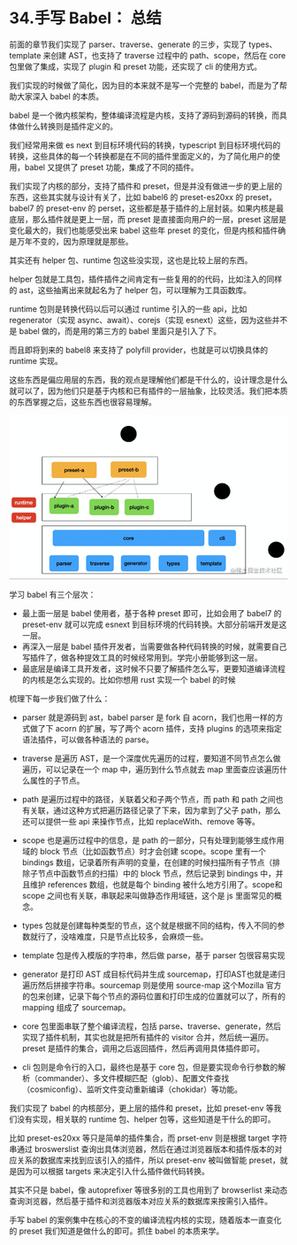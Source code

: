 # 34.手写 Babel： 总结

前面的章节我们实现了 parser、traverse、generate 的三步，实现了 types、template 来创建 AST，也支持了 traverse 过程中的 path、scope，然后在 core 包里做了集成，实现了 plugin 和 preset 功能，还实现了 cli 的使用方式。

我们实现的时候做了简化，因为目的本来就不是写一个完整的 babel，而是为了帮助大家深入 babel 的本质。

babel 是一个微内核架构，整体编译流程是内核，支持了源码到源码的转换，而具体做什么转换则是插件定义的。

我们经常用来做 es next 到目标环境代码的转换，typescript 到目标环境代码的转换，这些具体的每一个转换都是在不同的插件里面定义的，为了简化用户的使用，babel 又提供了 preset 功能，集成了不同的插件。

我们实现了内核的部分，支持了插件和 preset，但是并没有做进一步的更上层的东西，这些其实就与设计有关了，比如 babel6 的 preset-es20xx 的 preset， babel7 的 preset-env 的 perset，这些都是基于插件的上层封装。如果内核是最底层，那么插件就是更上一层，而 preset 是直接面向用户的一层，preset 这层是变化最大的，我们也能感受出来 babel 这些年 preset 的变化，但是内核和插件确是万年不变的，因为原理就是那些。

其实还有 helper 包、runtime 包这些没实现，这也是比较上层的东西。

helper 包就是工具包，插件插件之间肯定有一些复用的的代码，比如注入的同样的 ast，这些抽离出来就起名为了 helper 包，可以理解为工具函数库。

runtime 包则是转换代码以后可以通过 runtime 引入的一些 api，比如 regenerator（实现 async、await）、corejs（实现 esnext）这些，因为这些并不是 babel 做的，而是用的第三方的 babel 里面只是引入了下。

而且即将到来的 babel8 来支持了 polyfill provider，也就是可以切换具体的 runtime 实现。

这些东西是偏应用层的东西，我的观点是理解他们都是干什么的，设计理念是什么就可以了，因为他们只是基于内核和已有插件的一层抽象，比较灵活。我们把本质的东西掌握之后，这些东西也很容易理解。

![](./images/48dc3a3b2b34d2718f1de5a6e5c10f04.png )

学习 babel 有三个层次：

- 最上面一层是 babel 使用者，基于各种 preset 即可，比如会用了 babel7 的 preset-env 就可以完成 esnext 到目标环境的代码转换。大部分前端开发是这一层。
- 再深入一层是 babel 插件开发者，当需要做各种代码转换的时候，就需要自己写插件了，做各种提效工具的时候经常用到。学完小册能够到这一层。
- 最底层是编译工具开发者，这时候不只要了解插件怎么写，更要知道编译流程的内核是怎么实现的。比如你想用 rust 实现一个 babel 的时候

梳理下每一步我们做了什么：

- parser 就是源码到 ast，babel parser 是 fork 自 acorn，我们也用一样的方式做了下 acorn 的扩展，写了两个 acorn 插件，支持 plugins 的选项来指定语法插件，可以做各种语法的 parse。

- traverse 是遍历 AST，是一个深度优先遍历的过程，要知道不同节点怎么做遍历，可以记录在一个 map 中，遍历到什么节点就去 map 里面查应该遍历什么属性的子节点。

- path 是遍历过程中的路径，关联着父和子两个节点，而 path 和 path 之间也有关联，通过这种方式把遍历路径记录了下来，因为拿到了父子 path，那么还可以提供一些 api 来操作节点，比如 replaceWith、remove 等等。

- scope 也是遍历过程中的信息，是 path 的一部分，只有处理到能够生成作用域的 block 节点（比如函数节点）时才会创建 scope。scope 里有一个 bindings 数组，记录着所有声明的变量，在创建的时候扫描所有子节点（排除子节点中函数节点的扫描）中的 block 节点，然后记录到 bindings 中，并且维护 references 数组，也就是每个 binding 被什么地方引用了。scope和 scope 之间也有关联，串联起来叫做静态作用域链，这个是 js 里面常见的概念。

- types 包就是创建每种类型的节点，这个就是根据不同的结构，传入不同的参数就行了，没啥难度，只是节点比较多，会麻烦一些。

- template 包是传入模版的字符串，然后做 parse，基于 parser 包很容易实现

- generator 是打印 AST 成目标代码并生成 sourcemap，打印AST也就是递归遍历然后拼接字符串。sourcemap 则是使用 source-map 这个Mozilla 官方的包来创建，记录下每个节点的源码位置和打印生成的位置就可以了，所有的 mapping 组成了 sourcemap。

- core 包里面串联了整个编译流程，包括 parse、traverse、generate，然后实现了插件机制，其实也就是把所有插件的 visitor 合并，然后统一遍历。preset 是插件的集合，调用之后返回插件，然后再调用具体插件即可。

- cli 包则是命令行的入口，最终也是基于 core 包，但是要实现命令行参数的解析（commander）、多文件模糊匹配（glob）、配置文件查找（cosmiconfig）、监听文件变动重新编译（chokidar）等功能。


我们实现了 babel 的内核部分，更上层的插件和 preset，比如 preset-env 等我们没有实现，相关联的 runtime 包、helper 包等，这些知道是干什么的即可。

比如 preset-es20xx 等只是简单的插件集合，而 prset-env 则是根据 target 字符串通过 broswerslist 查询出具体浏览器，然后在通过浏览器版本和插件版本的对应关系的数据库来找到应该引入的插件，所以 preset-env 被叫做智能 preset，就是因为可以根据 targets 来决定引入什么插件做代码转换。

其实不只是 babel，像 autoprefixer 等很多别的工具也用到了 browserlist 来动态查询浏览器，然后基于插件和浏览器版本对应关系的数据库来按需引入插件。

手写 babel 的案例集中在核心的不变的编译流程内核的实现，随着版本一直变化的 preset 我们知道是做什么的即可。抓住 babel 的本质来学。
